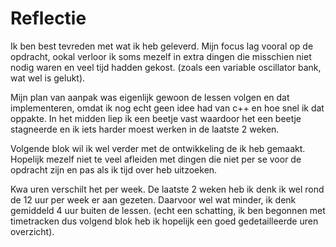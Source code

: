 # Reflectie

Ik ben best tevreden met wat ik heb geleverd. Mijn focus lag vooral op de opdracht, ookal verloor ik soms mezelf in extra dingen die misschien niet nodig waren en veel tijd hadden gekost. (zoals een variable oscillator bank, wat wel is gelukt).

Mijn plan van aanpak was eigenlijk gewoon de lessen volgen en dat implementeren, omdat ik nog echt geen idee had van c++ en hoe snel ik dat oppakte. In het midden liep ik een beetje vast waardoor het een beetje stagneerde en ik iets harder moest werken in de laatste 2 weken.

Volgende blok wil ik wel verder met de ontwikkeling de ik heb gemaakt. Hopelijk mezelf niet te veel afleiden met dingen die niet per se voor de opdracht zijn en pas als ik tijd over heb uitzoeken.

Kwa uren verschilt het per week. De laatste 2 weken heb ik denk ik wel rond de 12 uur per week er aan gezeten. Daarvoor wel wat minder, ik denk gemiddeld 4 uur buiten de lessen. (echt een schatting, ik ben begonnen met timetracken dus volgend blok heb ik hopelijk een goed gedetailleerde uren overzicht).
